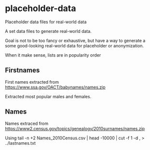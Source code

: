 # placeholder-data
Placeholder data files for real-world data

A set data files to generate real-world data.

Goal is not to be too fancy or exhaustive, but have a way to generate a some good-looking real-world data for placeholder or anonymization.

When it make sense, lists are in popularity order

## Firstnames

First names extracted from https://www.ssa.gov/OACT/babynames/names.zip

Extracted most popular males and females.

## Names

Names extraced from https://www2.census.gov/topics/genealogy/2010surnames/names.zip

Using tail -n +2 Names_2010Census.csv | head -10000 | cut -f 1 -d , > ../lastnames.txt


